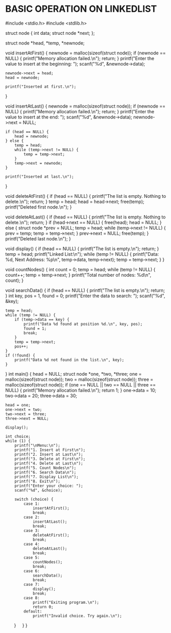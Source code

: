 # BASIC OPERATION ON LINKEDLIST
#include <stdio.h>
#include <stdlib.h>

struct node {
    int data;
    struct node *next;
};

struct node *head, *temp, *newnode;

void insertAtFirst() {
    newnode = malloc(sizeof(struct node));
    if (newnode == NULL) {
        printf("Memory allocation failed.\n");
        return;
    }
    printf("Enter the value to insert at the beginning: ");
    scanf("%d", &newnode->data);

    newnode->next = head;
    head = newnode;

    printf("Inserted at first.\n");
}

void insertAtLast() {
    newnode = malloc(sizeof(struct node));
    if (newnode == NULL) {
        printf("Memory allocation failed.\n");
        return;
    }
    printf("Enter the value to insert at the end: ");
    scanf("%d", &newnode->data);
    newnode->next = NULL;

    if (head == NULL) {
        head = newnode;
    } else {
        temp = head;
        while (temp->next != NULL) {
            temp = temp->next;
        }
        temp->next = newnode;
    }

    printf("Inserted at last.\n");
}

void deleteAtFirst() {
    if (head == NULL) {
        printf("The list is empty. Nothing to delete.\n");
        return;
    }
    temp = head;
    head = head->next;
    free(temp);
    printf("Deleted first node.\n");
}

void deleteAtLast() {
    if (head == NULL) {
        printf("The list is empty. Nothing to delete.\n");
        return;
    }
    if (head->next == NULL) {
        free(head);
        head = NULL;
    } else {
        struct node *prev = NULL;
        temp = head;
        while (temp->next != NULL) {
            prev = temp;
            temp = temp->next;
        }
        prev->next = NULL;
        free(temp);
    }
    printf("Deleted last node.\n");
}

void display() {
    if (head == NULL) {
        printf("The list is empty.\n");
        return;
    }
    temp = head;
    printf("Linked List:\n");
    while (temp != NULL) {
        printf("Data: %d, Next Address: %p\n", temp->data, temp->next);
        temp = temp->next;
    }
}

void countNodes() {
    int count = 0;
    temp = head;
    while (temp != NULL) {
        count++;
        temp = temp->next;
    }
    printf("Total number of nodes: %d\n", count);
}

void searchData() {
    if (head == NULL) {
        printf("The list is empty.\n");
        return;
    }
    int key, pos = 1, found = 0;
    printf("Enter the data to search: ");
    scanf("%d", &key);

    temp = head;
    while (temp != NULL) {
        if (temp->data == key) {
            printf("Data %d found at position %d.\n", key, pos);
            found = 1;
            break;
        }
        temp = temp->next;
        pos++;
    }
    if (!found) {
        printf("Data %d not found in the list.\n", key);
    }
}
int main() {
    head = NULL;
    struct node *one, *two, *three;
    one = malloc(sizeof(struct node));
    two = malloc(sizeof(struct node));
    three = malloc(sizeof(struct node));
    if (one == NULL || two == NULL || three == NULL) {
        printf("Memory allocation failed.\n");
        return 1;
    }
    one->data = 10;
    two->data = 20;
    three->data = 30;

    head = one;
    one->next = two;
    two->next = three;
    three->next = NULL;

    display();

    int choice;
    while (1) {
        printf("\nMenu:\n");
        printf("1. Insert at First\n");
        printf("2. Insert at Last\n");
        printf("3. Delete at First\n");
        printf("4. Delete at Last\n");
        printf("5. Count Nodes\n");
        printf("6. Search Data\n");
        printf("7. Display List\n");
        printf("8. Exit\n");
        printf("Enter your choice: ");
        scanf("%d", &choice);

        switch (choice) {
            case 1:
                insertAtFirst();
                break;
            case 2:
                insertAtLast();
                break;
            case 3:
                deleteAtFirst();
                break;
            case 4:
                deleteAtLast();
                break;
            case 5:
                countNodes();
                break;
            case 6:
                searchData();
                break;
            case 7:
                display();
                break;
            case 8:
                printf("Exiting program.\n");
                return 0;
            default:
                printf("Invalid choice. Try again.\n");
        }
    }
}
